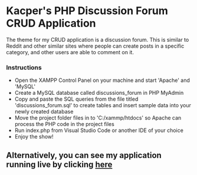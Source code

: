 # Kacper's PHP Discussion Forum CRUD Application
The theme for my CRUD application is a discussion forum. This is similar to Reddit and other similar sites where people can create posts in a specific category, and other users are able to comment on it.

### Instructions
* Open the XAMPP Control Panel on your machine and start 'Apache' and 'MySQL'
* Create a MySQL database called discussions_forum in PHP MyAdmin
* Copy and paste the SQL queries from the file titled 'discussions_forum.sql' to create tables and insert sample data into your newly created database
* Move the project folder files in to 'C:/xammp/htdocs' so Apache can process the PHP code in the project files
* Run index.php from Visual Studio Code or another IDE of your choice
* Enjoy the show!

## Alternatively, you can see my application running live by clicking [here](https://mysql06.comp.dkit.ie/D00227356/CrudKacperWroblewski/index.php)
